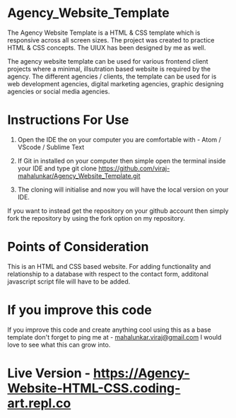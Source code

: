 # Agency_Website_Template

The Agency Website Template is a HTML & CSS template which is responsive across all screen sizes. The project was created to practice HTML & CSS concepts. The UIUX has been designed by me as well.

The agency website template can be used for various frontend client projects where a minimal, illsutration based website is required by the agency. The different agencies / clients, the template can be used for is web development agencies, digital marketing agencies, graphic designing agencies or social media agencies.

# Instructions For Use

1. Open the IDE the on your computer you are comfortable with - Atom / VScode / Sublime Text

2. If Git in installed on your computer then simple open the terminal inside your IDE and type git clone https://github.com/viraj-mahalunkar/Agency_Website_Template.git

3. The cloning will initialise and now you will have the local version on your IDE.

If you want to instead get the repository on your github account then simply fork the repository by using the fork option on my repository.

# Points of Consideration

This is an HTML and CSS based website. For adding functionality and relationship to a database with respect to the contact form, additonal javascript script file will have to be added.

# If you improve this code 

If you improve this code and create anything cool using this as a base template don't forget to ping me at - mahalunkar.viraj@gmail.com I would love to see what this can grow into.

# Live Version - https://Agency-Website-HTML-CSS.coding-art.repl.co
